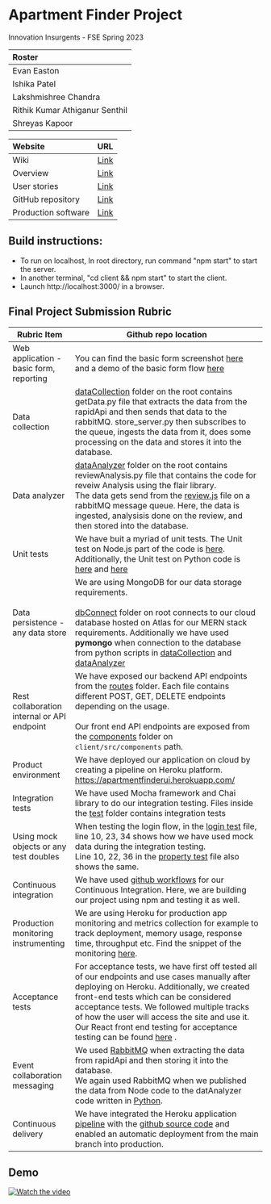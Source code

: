 # Apartment Finder Project

Innovation Insurgents - FSE Spring 2023

|Roster|
|:---|
|Evan Easton|
|Ishika Patel|
|Lakshmishree Chandra|
|Rithik Kumar Athiganur Senthil|
|Shreyas Kapoor|

|Website|URL|
|:---|:---:|
|Wiki|[Link](https://github.com/CSCI-5828-Foundations-Sftware-Engr/5828_s23/wiki/Apartment-Finder) |
|Overview|[Link](https://github.com/CSCI-5828-Foundations-Sftware-Engr/ApartmentFinderUI/blob/main/documentation/overview.md)|
|User stories|[Link](https://fse-project.atlassian.net/jira/software/projects/FA/boards/1)|
|GitHub repository|[Link](https://github.com/CSCI-5828-Foundations-Sftware-Engr/ApartmentFinderUI)|
|Production software|[Link](https://apartmentfinderui.herokuapp.com/)|



## Build instructions:

- To run on localhost, In root directory, run command "npm start" to start the server.
- In another terminal, "cd client && npm start" to start the client.
- Launch http://localhost:3000/ in a browser.

## Final Project Submission Rubric
| Rubric Item                                 | Github repo location                                                                                                                                                                                                                                                                                                                                                                                                                                                                                                                                                                                                     |
|---------------------------------------------|--------------------------------------------------------------------------------------------------------------------------------------------------------------------------------------------------------------------------------------------------------------------------------------------------------------------------------------------------------------------------------------------------------------------------------------------------------------------------------------------------------------------------------------------------------------------------------------------------------------------------|
| Web application - basic form, reporting     | You can find the basic form screenshot [here](https://github.com/CSCI-5828-Foundations-Sftware-Engr/ApartmentFinderUI/blob/main/documentation/images/Webform.png) and a demo of the basic form flow [here](https://drive.google.com/file/d/1glyrDc0DAx-vj1UNa_46F0yywwC6bQ0a/view?usp=share_link)                                                                                                                                                                                                                                                                                                                                                                                                                                                                                                                                                                                                                          |
| Data collection                             | [dataCollection](https://github.com/CSCI-5828-Foundations-Sftware-Engr/ApartmentFinderUI/tree/main/dataCollection) folder on the root contains getData.py file that extracts the data from the rapidApi and then sends that data to the rabbitMQ. store_server.py then subscribes to the queue, ingests the data from it, does some processing on the data and stores it into the database.                                                                                                                                                                                                                              |
| Data analyzer                               | [dataAnalyzer](https://github.com/CSCI-5828-Foundations-Sftware-Engr/ApartmentFinderUI/tree/main/dataAnalyzer) folder on the root contains reviewAnalysis.py file that contains the code for reveiw Analysis using the flair library. <br> The data gets send from the [review.js](https://github.com/CSCI-5828-Foundations-Sftware-Engr/ApartmentFinderUI/blob/main/routes/review.js) file on a rabbitMQ message queue. Here, the data is ingested, analysisis done on the review, and then stored into the database.                                                                                                   |
| Unit tests                                  | We have buit a myriad of unit tests. The Unit test on Node.js part of the code is [here](https://github.com/CSCI-5828-Foundations-Sftware-Engr/ApartmentFinderUI/blob/main/test/sendMesssage.test.js). <br> Additionally, the Unit test on Python code is [here](https://github.com/CSCI-5828-Foundations-Sftware-Engr/ApartmentFinderUI/tree/main/dataCollection) and [here](https://github.com/CSCI-5828-Foundations-Sftware-Engr/ApartmentFinderUI/tree/main/dataAnalyzer)                                                            |
| Data persistence - any data store           | We are using MongoDB for our data storage requirements. <br><br/>[dbConnect](https://github.com/CSCI-5828-Foundations-Sftware-Engr/ApartmentFinderUI/blob/main/dbConnect/dbConnect.js) folder on root connects to our cloud database hosted on Atlas for our MERN stack requirements. Additionally we have used **pymongo** when connection to the database from python scripts in [dataCollection](https://github.com/CSCI-5828-Foundations-Sftware-Engr/ApartmentFinderUI/tree/main/dataCollection) and [dataAnalyzer](https://github.com/CSCI-5828-Foundations-Sftware-Engr/ApartmentFinderUI/tree/main/dataAnalyzer) |
| Rest collaboration internal or API endpoint | We have exposed our backend API endpoints from the [routes](https://github.com/CSCI-5828-Foundations-Sftware-Engr/ApartmentFinderUI/tree/main/routes) folder. Each file contains different POST, GET, DELETE endpoints depending on the usage. <br></br> Our front end API endpoints are exposed from the [components](https://github.com/CSCI-5828-Foundations-Sftware-Engr/ApartmentFinderUI/tree/main/client/src/components) folder on `client/src/components` path.                                                                                                                                                  |
| Product environment                         | We have deployed our application on cloud by creating a pipeline on Heroku platform. https://apartmentfinderui.herokuapp.com/                                                                                                                                                                                                                                                                                                                                                                                                                                                                                                                                                                                                                           |
| Integration tests                           | We have used Mocha framework and Chai library to do our integration testing. Files inside the [test](https://github.com/CSCI-5828-Foundations-Sftware-Engr/ApartmentFinderUI/tree/main/test) folder contains integration tests                                                                                                                                                                                                                                                                                                                                                                                           |
| Using mock objects or any test doubles      | When testing the login flow, in the [login test](https://github.com/CSCI-5828-Foundations-Sftware-Engr/ApartmentFinderUI/blob/main/test/login.test.js) file, line 10, 23, 34 shows how we have used mock data during the integration testing. <br> Line 10, 22, 36 in the [property test](https://github.com/CSCI-5828-Foundations-Sftware-Engr/ApartmentFinderUI/blob/main/test/property.test.js) file also shows the same.                                                                                                                                                                                             |
| Continuous integration                      | We have used [github workflows](https://github.com/CSCI-5828-Foundations-Sftware-Engr/ApartmentFinderUI/tree/main/.github/workflows) for our Continuous Integration. Here, we are building our project using npm and testing it as well.                                                                                                                                                                                                                                                                                                                                                                        |
| Production monitoring instrumenting         | We are using Heroku for production app monitoring and metrics collection for example to track deployment, memory usage, response time, throughput etc. Find the snippet of the monitoring [here](https://github.com/CSCI-5828-Foundations-Sftware-Engr/ApartmentFinderUI/blob/main/documentation/images/Heroku_metrics.mov).                                                                                                                                                                                                                                                                                                                                                                                                                                                                                                                                                                                                                          |
| Acceptance tests                            | For acceptance tests, we have first off tested all of our endpoints and use cases manually after deploying on Heroku. Additionally, we created front-end tests which can be considered acceptance tests. We followed multiple tracks of how the user will access the site and use it. Our React front end testing for acceptance testing can be found [here](https://github.com/CSCI-5828-Foundations-Sftware-Engr/ApartmentFinderUI/tree/main/client/src/test)   .                                                                                                                                                                                                                                                                                                                                                                                                                                                   |
| Event collaboration messaging               | We used [RabbitMQ](https://github.com/CSCI-5828-Foundations-Sftware-Engr/ApartmentFinderUI/blob/main/dataCollection/getData.py) when extracting the data from rapidApi and then storing it into the database. <br> We again used RabbitMQ when we published the data from Node code to the datAnalyzer code written in [Python](https://github.com/CSCI-5828-Foundations-Sftware-Engr/ApartmentFinderUI/blob/main/dataAnalyzer/reviewAnalysis.py).                                                                                                                                                                                                                                                                                       |
| Continuous delivery                         | We have integrated the Heroku application [pipeline](https://github.com/CSCI-5828-Foundations-Sftware-Engr/ApartmentFinderUI/blob/main/documentation/images/apartmentui_heroku_pipeline.png) with the [github source code](https://github.com/CSCI-5828-Foundations-Sftware-Engr/ApartmentFinderUI) and enabled an automatic deployment from the main branch into production.                                                                                                                                                                                                                                                                                                                                                                                                                                                                                                                                                                                                                          |


## Demo

[![Watch the video](https://i3.ytimg.com/vi/OZKTFxfz30U/maxresdefault.jpg)](https://youtu.be/OZKTFxfz30U)




